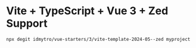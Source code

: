 # Vite + TypeScript + Vue 3 + Zed Support

```bash
npx degit idmytro/vue-starters/3/vite-template-2024-05--zed myproject
```
